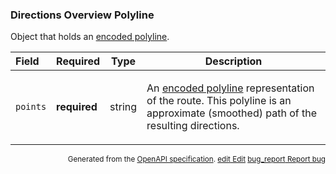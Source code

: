 <!--- This is a generated file, do not edit! -->
<!--- [START maps_http_schema_directionsoverviewpolyline] -->
<h3 class="schema-object" id="DirectionsOverviewPolyline">Directions Overview Polyline</h3>

Object that holds an [encoded polyline](https://developers.google.com/maps/documentation/utilities/polylinealgorithm).

| Field    | Required     | Type   | Description                                                                                                                                                                                                                                                                    |
| :------- | ------------ | ------ | ------------------------------------------------------------------------------------------------------------------------------------------------------------------------------------------------------------------------------------------------------------------------------ |
| `points` | **required** | string | <div class="nonref-property-description"><p>An <a href="https://developers.google.com/maps/documentation/utilities/polylinealgorithm">encoded polyline</a> representation of the route. This polyline is an approximate (smoothed) path of the resulting directions.</p></div> |

<p style="text-align: right; font-size: smaller;">Generated from the <a class="gc-analytics-event" data-category="GMP" data-label="openapi-github" href="https://github.com/googlemaps/openapi-specification" title="Google Maps Platform OpenAPI Specification" class="external">OpenAPI specification</a>.
 <a class="gc-analytics-event" data-category="GMP" data-label="openapi-github" href="https://github.com/googlemaps/openapi-specification/blob/main/specification/schema" title="Edit on GitHub"><span class="material-icons">edit</span> Edit</a>
 <a class="gc-analytics-event" data-category="GMP" data-label="openapi-github" href="https://github.com/googlemaps/openapi-specification/issues/new?assignees=&labels=type%3A+bug%2C+triage+me&template=bug_report.md&title=[schema] Bug - DirectionsOverviewPolyline" title="File bug for schema on GitHub"><span class="material-icons">bug_report</span> Report bug</a>
</p>

<!--- [END maps_http_schema_directionsoverviewpolyline] -->
